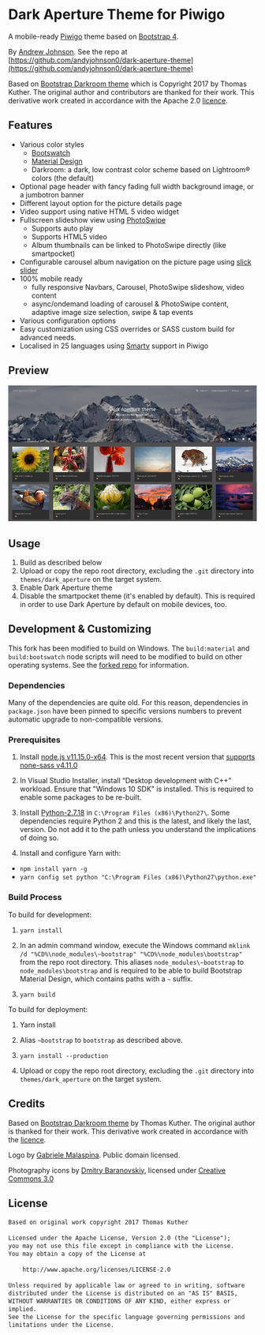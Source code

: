 # Dark Aperture Theme for Piwigo

A mobile-ready [Piwigo](http://piwigo.org) theme based on [Bootstrap 4](https://getbootstrap.com).

By [Andrew Johnson](http://andyjohnson.uk). See the repo at [https://github.com/andyjohnson0/dark-aperture-theme](https://github.com/andyjohnson0/dark-aperture-theme)

Based on [Bootstrap Darkroom theme](https://github.com/Piwigo/piwigo-bootstrap-darkroom) which is Copyright 2017 by Thomas Kuther. 
The original author and contributors are thanked for their work.
This derivative work created in accordance with the Apache 2.0 [licence](LICENSE.txt).


## Features

* Various color styles
  * [Bootswatch](https://bootswatch.com)
  * [Material Design](https://mdbootstrap.com/)
  * Darkroom: a dark, low contrast color scheme based on Lightroom® colors (the default)
* Optional page header with fancy fading full width background image, or a jumbotron banner
* Different layout option for the picture details page
* Video support using native HTML 5 video widget
* Fullscreen slideshow view using [PhotoSwipe](http://photoswipe.com)
  * Supports auto play
  * Supports HTML5 video
  * Album thumbnails can be linked to PhotoSwipe directly (like smartpocket)
* Configurable carousel album navigation on the picture page using [slick slider](https://kenwheeler.github.io/slick/)
* 100% mobile ready
  * fully responsive Navbars, Carousel, PhotoSwipe slideshow, video content
  * async/ondemand loading of carousel & PhotoSwipe content, adaptive image size selection, swipe & tap events
* Various configuration options
* Easy customization using CSS overrides or SASS custom build for advanced needs.
* Localised in 25 languages using [Smarty](https://www.smarty.net/) support in Piwigo


## Preview

![Preview](https://raw.githubusercontent.com/andyjohnson0/dark-aperture-theme/refs/heads/master/screenshot.png)
 

## Usage

1. Build as described below
2. Upload or copy the repo root directory, excluding the `.git` directory into `themes/dark_aperture` on the target
system.
3. Enable Dark Aperture theme
4. Disable the smartpocket theme (it's enabled by default). This is required in order to use Dark Aperture by default on mobile devices, too.


## Development & Customizing

This fork has been modified to build on Windows. The `build:material` and `build:bootswatch` node scripts will need to
be modified to build on other operating systems. See the [forked repo](https://github.com/Piwigo/piwigo-dark-aperture) for information.

### Dependencies

Many of the dependencies are quite old. For this reason, dependencies in `package.json` have been pinned to specific versions numbers
to prevent automatic upgrade to non-compatible versions.

### Prerequisites

1. Install [node.js v11.15.0-x64](https://nodejs.org/download/release/v11.15.0/).
This is the most recent version that [supports none-sass v4.11.0](https://github.com/sass/node-sass#node-version-support-policy)

2. In Visual Studio Installer, install “Desktop development with C++” workload. Ensure that "Windows 10 SDK" is installed.
This is required to enable some packages to be re-built.

3. Install [Python-2.7.18](https://www.python.org/downloads/release/python-2718/) in `C:\Program Files (x86)\Python27\`.
Some dependencies require Python 2 and this is the latest, and likely the last, version. Do not add it to the path unless
you understand the implications of doing so.

4. Install and configure Yarn with:
- `npm install yarn -g`
- `yarn config set python "C:\Program Files (x86)\Python27\python.exe"`

### Build Process

To build for development:

1. `yarn install`

2. In an admin command window, execute the Windows command `mklink /d "%CD%\node_modules\~bootstrap" "%CD%\node_modules\bootstrap"`
from the repo root directory. This aliases `node_modules\~bootstrap` to `node_modules\bootstrap` and is required to be able to build
Bootstrap Material Design, which contains paths with a `~` suffix.

3. `yarn build`

To build for deployment:

1. Yarn install

2. Alias `~bootstrap` to `bootstrap` as described above.

3. `yarn install --production`

4. Upload or copy the repo root directory, excluding the `.git` directory into `themes/dark_aperture` on the target
system.


## Credits

Based on [Bootstrap Darkroom theme](https://github.com/Piwigo/piwigo-dark-aperture) by Thomas Kuther. The original author is thanked
for their work. This derivative work created in accordance with the [licence](LICENSE.txt).

Logo by [Gabriele Malaspina](https://www.svgrepo.com/svg/488838/camera). Public domain licensed.

Photography icons by [Dmitry Baranovskiy](https://thenounproject.com/DmitryBaranovskiy/)</a>,
licensed under [Creative Commons 3.0](https://creativecommons.org/licenses/by/3.0/us/)


## License

```
Based on original work copyright 2017 Thomas Kuther

Licensed under the Apache License, Version 2.0 (the "License");
you may not use this file except in compliance with the License.
You may obtain a copy of the License at

    http://www.apache.org/licenses/LICENSE-2.0

Unless required by applicable law or agreed to in writing, software
distributed under the License is distributed on an "AS IS" BASIS,
WITHOUT WARRANTIES OR CONDITIONS OF ANY KIND, either express or implied.
See the License for the specific language governing permissions and
limitations under the License.
```

